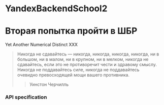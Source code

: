 # YandexBackendSchool2
# Вторая попытка пройти в ШБР
Yet Another Numerical Distinct XXX
> Никогда не сдавайтесь — никогда, никогда, никогда, никогда, ни в большом, ни в малом, ни в крупном, ни в мелком, никогда не сдавайтесь, если это не противоречит чести и здравому смыслу. Никогда не поддавайтесь силе, никогда не поддавайтесь очевидно превосходящей мощи вашего противника.
>> Уинстон Черчилль

### API specification
